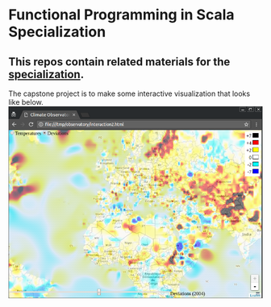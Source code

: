# Functional Programming in Scala Specialization

## This repos contain related materials for the [specialization](https://www.coursera.org/specializations/scala).

The capstone project is to make some interactive visualization that looks like below.  
![raw data visualization](./Capstone_observatory/sample_vis.png?raw=true)

